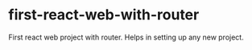 # first-react-web-with-router
First react web project with router. Helps in setting up any new project.
